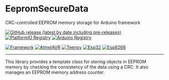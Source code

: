 # EepromSecureData
CRC-controlled EEPROM memory storage for Arduino framework

[![GitHub release (latest by date including pre-releases)](https://img.shields.io/github/v/release/epsilonrt/EepromSecureData?include_prereleases)](https://github.com/epsilonrt/EepromSecureData/releases) 
[![PlatformIO Registry](https://badges.registry.platformio.org/packages/epsilonrt/library/EepromSecureData.svg)](https://registry.platformio.org/libraries/epsilonrt/EepromSecureData) 
[![Arduino Registry](https://www.ardu-badge.com/badge/EepromSecureData.svg)](https://www.arduinolibraries.info/libraries/eeprom-secure-data) 


[![Framework](https://img.shields.io/badge/Framework-Arduino-blue)](https://www.arduino.cc/)
[![AtmelAVR](https://github.com/epsilonrt/EepromSecureData/actions/workflows/build_atmelavr.yml/badge.svg)](https://github.com/epsilonrt/EepromSecureData/actions/workflows/build_atmelavr.yml) 
[![Teensy](https://github.com/epsilonrt/EepromSecureData/actions/workflows/build_teensy.yml/badge.svg)](https://github.com/epsilonrt/EepromSecureData/actions/workflows/build_teensy.yml) 
[![Esp32](https://github.com/epsilonrt/EepromSecureData/actions/workflows/build_esp32.yml/badge.svg)](https://github.com/epsilonrt/EepromSecureData/actions/workflows/build_esp32.yml) 
[![Esp8266](https://github.com/epsilonrt/EepromSecureData/actions/workflows/build_esp8266.yml/badge.svg)](https://github.com/epsilonrt/EepromSecureData/actions/workflows/build_esp8266.yml) 

---

This library provides a template class for storing objects in EEPROM memory by checking the consistency of the data using a CRC. It also manages an EEPROM memory address counter.

